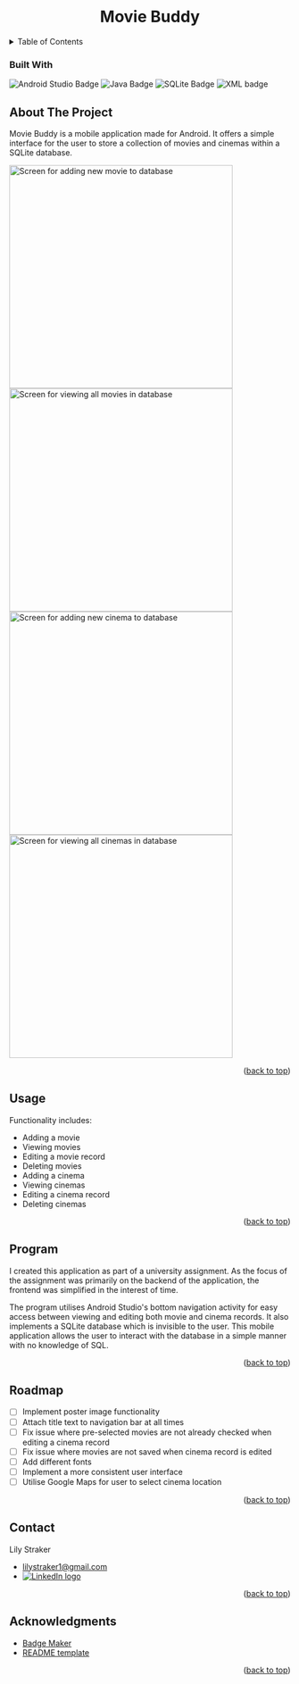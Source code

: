 <a name="readme-top"></a>

<!-- PROJECT LOGO -->
<br />
<div align="center">
  <a href="(https://github.com/lilystraker/MovieBuddy#readme)">
  </a>

  <h1 align="center">Movie Buddy</h1>

  <p align="center">
<!--     <a href="#">View Demonstration Video</a> -->
  </p>
</div>


<!-- TABLE OF CONTENTS -->
<details>
  <summary>Table of Contents</summary>
  <ol>
    <li>
      <a href="#about-the-project">About The Project</a>
      <ul>
        <li><a href="#built-with">Built With</a></li>
      </ul>
    </li>
    <li><a href="#usage">Usage</a></li>
    <li><a href="#roadmap">Roadmap</a></li>
    <li><a href="#contact">Contact</a></li>
    <li><a href="#acknowledgments">Acknowledgments</a></li>
  </ol>
</details>


### Built With

  ![Android Studio Badge](https://img.shields.io/badge/ANDROID_STUDIO-blue?style=for-the-badge&logo=androidstudio)
  ![Java Badge](https://img.shields.io/badge/JAVA-orange?style=for-the-badge&logo=java)
  ![SQLite Badge](https://img.shields.io/badge/SQLITE-blue?style=for-the-badge&logo=sqlite)
  ![XML badge](https://img.shields.io/badge/XML-green?style=for-the-badge&logo=xml)


<!-- ABOUT THE PROJECT -->
## About The Project

Movie Buddy is a mobile application made for Android. It offers a simple interface for the user to store a collection of movies and cinemas within a SQLite database. 

<div id = "images">
  <img src = "https://github.com/lilystraker/MovieBuddy/blob/3e5afd3c487776110bf4d0b1d58128dbc1a7e8cb/app/src/main/res/drawable/addmovie.png" alt = "Screen for adding new movie to database" width = "400px">
  <img src = "https://github.com/lilystraker/MovieBuddy/blob/3e5afd3c487776110bf4d0b1d58128dbc1a7e8cb/app/src/main/res/drawable/viewmovie.png" alt = "Screen for viewing all movies in database" width = "400px">
  <img src = "https://github.com/lilystraker/MovieBuddy/blob/3e5afd3c487776110bf4d0b1d58128dbc1a7e8cb/app/src/main/res/drawable/addcinema.png" alt = "Screen for adding new cinema to database" width = "400px">
  <img src = "https://github.com/lilystraker/MovieBuddy/blob/41c1ba05d26fe1faa56b243aa1b910e982071cdd/app/src/main/res/drawable/viewcinema.png" alt = "Screen for viewing all cinemas in database" width = "400px">
</div>

<p align="right">(<a href="#readme-top">back to top</a>)</p>


## Usage

Functionality includes:
- Adding a movie
- Viewing movies
- Editing a movie record
- Deleting movies
- Adding a cinema
- Viewing cinemas
- Editing a cinema record
- Deleting cinemas

<p align="right">(<a href="#readme-top">back to top</a>)</p>

## Program
I created this application as part of a university assignment. As the focus of the assignment was primarily on the backend of the application, the frontend was simplified in the interest of time. 

The program utilises Android Studio's bottom navigation activity for easy access between viewing and editing both movie and cinema records. It also implements a SQLite database which is invisible to the user. This mobile application allows the user to interact with the database in a simple manner with no knowledge of SQL.

<p align="right">(<a href="#readme-top">back to top</a>)</p>

<!-- ROADMAP -->
## Roadmap

- [ ] Implement poster image functionality
- [ ] Attach title text to navigation bar at all times 
- [ ] Fix issue where pre-selected movies are not already checked when editing a cinema record 
- [ ] Fix issue where movies are not saved when cinema record is edited
- [ ] Add different fonts
- [ ] Implement a more consistent user interface
- [ ] Utilise Google Maps for user to select cinema location

<p align="right">(<a href="#readme-top">back to top</a>)</p>


<!-- CONTACT -->
## Contact

Lily Straker 
- lilystraker1@gmail.com
- <a href = "https://www.linkedin.com/in/lilystraker/">![LinkedIn logo](https://img.shields.io/badge/LinkedIn-blue?style=for-the-badge&logo=linkedin)
</a>

<p align="right">(<a href="#readme-top">back to top</a>)</p>

<!-- ACKNOWLEDGMENTS -->
## Acknowledgments
* [Badge Maker](https://shields.io/badges)
* [README template](https://github.com/othneildrew/Best-README-Template)
  
<p align="right">(<a href="#readme-top">back to top</a>)</p>
